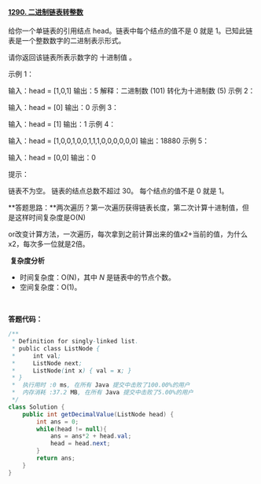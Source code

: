 #### [1290. 二进制链表转整数](https://leetcode-cn.com/problems/convert-binary-number-in-a-linked-list-to-integer/)

给你一个单链表的引用结点 head。链表中每个结点的值不是 0 就是 1。已知此链表是一个整数数字的二进制表示形式。

请你返回该链表所表示数字的 十进制值 。

 

示例 1：

输入：head = [1,0,1]
输出：5
解释：二进制数 (101) 转化为十进制数 (5)
示例 2：

输入：head = [0]
输出：0
示例 3：

输入：head = [1]
输出：1
示例 4：

输入：head = [1,0,0,1,0,0,1,1,1,0,0,0,0,0,0]
输出：18880
示例 5：

输入：head = [0,0]
输出：0


提示：

链表不为空。
链表的结点总数不超过 30。
每个结点的值不是 0 就是 1。



**答题思路：**两次遍历？第一次遍历获得链表长度，第二次计算十进制值，但是这样时间复杂度是O(N)

​			or改变计算方法，一次遍历，每次拿到之前计算出来的值x2+当前的值，为什么x2，每次多一位就是2倍。

​		**复杂度分析**

- 时间复杂度：O(N)，其中 *N* 是链表中的节点个数。
- 空间复杂度：O(1)。

​		

**答题代码：**

```java
/**
 * Definition for singly-linked list.
 * public class ListNode {
 *     int val;
 *     ListNode next;
 *     ListNode(int x) { val = x; }
 * }
 *  执行用时 :0 ms, 在所有 Java 提交中击败了100.00%的用户
 *	内存消耗 :37.2 MB, 在所有 Java 提交中击败了5.00%的用户 
 */
class Solution {
    public int getDecimalValue(ListNode head) {
        int ans = 0;
        while(head != null){
            ans = ans*2 + head.val;
            head = head.next;
        }
        return ans;
    }
}
```

